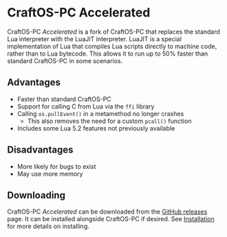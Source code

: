 # CraftOS-PC Accelerated
CraftOS-PC *Accelerated* is a fork of CraftOS-PC that replaces the standard Lua interpreter with the LuaJIT interpreter. LuaJIT is a special implementation of Lua that compiles Lua scripts directly to machine code, rather than to Lua bytecode. This allows it to run up to 50% faster than standard CraftOS-PC in some scenarios.

## Advantages
* Faster than standard CraftOS-PC
* Support for calling C from Lua via the `ffi` library
* Calling `os.pullEvent()` in a metamethod no longer crashes
  * This also removes the need for a custom `pcall()` function
* Includes some Lua 5.2 features not previously available

## Disadvantages
* More likely for bugs to exist
* May use more memory

## Downloading
CraftOS-PC *Accelerated* can be downloaded from the [GitHub releases](https://github.com/MCJack123/craftos2/releases) page. It can be installed alongside CraftOS-PC if desired. See [Installation](installation.html) for more details on installing.